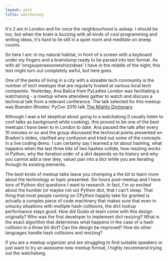 ```yaml
---
layout: post
title: watchalong
---
```


It's 2 am in London and for once the neighbourhood is asleep. I should be too, but when the brain is buzzing with all kinds of cool programming and writing ideas, it's hard to lie still in a quiet room and meditate on sheep counts. 

So here I am: in my natural habitat, in front of a screen with a keyboard under my fingers and a braindump ready to be parsed into text format. As with all 'omgsuperawsomeshizzideas' I have in the middle of the night, this text might turn out completely awful, but here goes.  

One of the perks of living in a city with a sizeable tech community is the number of tech meetups that are regularly hosted at various local tech companies. Yesterday, Ana Balica from PyLadies London was facilitating a watchalong - a meetup where attendees gather to watch and discuss a technical talk from a relevant conference. The talk selected for this meetup was Brandon Rhodes' PyCon 2010 talk [The Mighty Dictionary](https://www.youtube.com/watch?v=C4Kc8xzcA68).

Although I was a bit skeptical about going to a watchalong (I usually listen to conf talks as background while cooking), this proved to be one of the best meetups I have been to in London to date. Ana paused the talk after every 10 minutes or so and the group discussed the technical points presented on Bradon's slides, clarified any confusion and tried out some of the concepts in a live coding demo. I can certainly say I learned a lot about hashing, what happens when the last three bits of two hashes collide, how resizing works in Python, why the iteration order of a dict depends on its history and why you cannot add a new (key, value) pair into a dict while you are iterating through its existing elements.  

The best kinds of meetup talks leave you chomping a the bit to learn more about the technology or topic presented. Six hours post-meetup and I have tons of Python dict questions I want to research. In fact, I'm so excited about the humble (or maybe not so) Python dict, that I can't sleep. That thing that most people running on CPython happily take for granted is actually a complex piece of code machinery that makes sure that even in unlucky situations with multiple hash-collisions, the dict lookup performance stays good. How did Guido et team come with this design originally? Who was the first developer to implement dict resizing? What is the exact algorithm that determines what happens in the case of a hash collision in a three bit dict? Can the design be improved? How do other languages handle hash collisions and resizing?

If you are a meetup organizer and are struggling to find suitable speakers or just want to try an awesome new meetup format, I highly recommend trying out the watchalong. 


